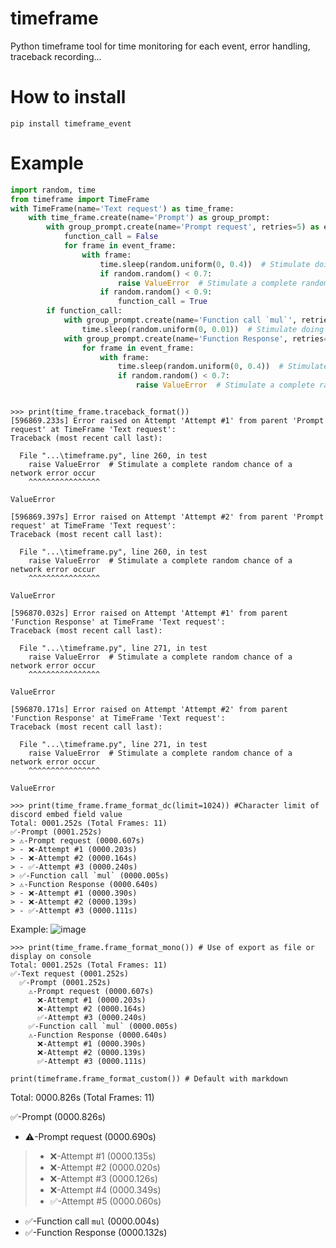 # timeframe
Python timeframe tool for time monitoring for each event, error handling, traceback recording...

# How to install
```shell
pip install timeframe_event
```

# Example
```python
import random, time
from timeframe import TimeFrame
with TimeFrame(name='Text request') as time_frame:
    with time_frame.create(name='Prompt') as group_prompt:
        with group_prompt.create(name='Prompt request', retries=5) as event_frame:
            function_call = False
            for frame in event_frame:
                with frame:
                    time.sleep(random.uniform(0, 0.4))  # Stimulate doing network operation
                    if random.random() < 0.7:
                        raise ValueError  # Stimulate a complete random chance of a network error occur
                    if random.random() < 0.9:
                        function_call = True
        if function_call:
            with group_prompt.create(name='Function call `mul`', retries=0):
                time.sleep(random.uniform(0, 0.01))  # Stimulate doing network operation
            with group_prompt.create(name='Function Response', retries=5) as event_frame:
                for frame in event_frame:
                    with frame:
                        time.sleep(random.uniform(0, 0.4))  # Stimulate doing network operation
                        if random.random() < 0.7:
                            raise ValueError  # Stimulate a complete random chance of a network error occur



```

```
>>> print(time_frame.traceback_format())
[596869.233s] Error raised on Attempt 'Attempt #1' from parent 'Prompt request' at TimeFrame 'Text request':
Traceback (most recent call last):

  File "...\timeframe.py", line 260, in test
    raise ValueError  # Stimulate a complete random chance of a network error occur
    ^^^^^^^^^^^^^^^^

ValueError

[596869.397s] Error raised on Attempt 'Attempt #2' from parent 'Prompt request' at TimeFrame 'Text request':
Traceback (most recent call last):

  File "...\timeframe.py", line 260, in test
    raise ValueError  # Stimulate a complete random chance of a network error occur
    ^^^^^^^^^^^^^^^^

ValueError

[596870.032s] Error raised on Attempt 'Attempt #1' from parent 'Function Response' at TimeFrame 'Text request':
Traceback (most recent call last):

  File "...\timeframe.py", line 271, in test
    raise ValueError  # Stimulate a complete random chance of a network error occur
    ^^^^^^^^^^^^^^^^

ValueError

[596870.171s] Error raised on Attempt 'Attempt #2' from parent 'Function Response' at TimeFrame 'Text request':
Traceback (most recent call last):

  File "...\timeframe.py", line 271, in test
    raise ValueError  # Stimulate a complete random chance of a network error occur
    ^^^^^^^^^^^^^^^^

ValueError
```

```
>>> print(time_frame.frame_format_dc(limit=1024)) #Character limit of discord embed field value
Total: 0001.252s (Total Frames: 11)
✅-Prompt (0001.252s)
> ⚠️-Prompt request (0000.607s)
> - ❌-Attempt #1 (0000.203s)
> - ❌-Attempt #2 (0000.164s)
> - ✅-Attempt #3 (0000.240s)
> ✅-Function call `mul` (0000.005s)
> ⚠️-Function Response (0000.640s)
> - ❌-Attempt #1 (0000.390s)
> - ❌-Attempt #2 (0000.139s)
> - ✅-Attempt #3 (0000.111s)
```
Example: 
![image](https://github.com/i-am-unknown-81514525/timeframe/assets/74453352/4b69b30a-f275-4172-bf28-2af999e5c577)

```
>>> print(time_frame.frame_format_mono()) # Use of export as file or display on console
Total: 0001.252s (Total Frames: 11)
✅-Text request (0001.252s)
  ✅-Prompt (0001.252s)
    ⚠️-Prompt request (0000.607s)
      ❌-Attempt #1 (0000.203s)
      ❌-Attempt #2 (0000.164s)
      ✅-Attempt #3 (0000.240s)
    ✅-Function call `mul` (0000.005s)
    ⚠️-Function Response (0000.640s)
      ❌-Attempt #1 (0000.390s)
      ❌-Attempt #2 (0000.139s)
      ✅-Attempt #3 (0000.111s)
```

```pycon
print(timeframe.frame_format_custom()) # Default with markdown
```
Total: 0000.826s (Total Frames: 11)

✅-Prompt (0000.826s)
-  ⚠️-Prompt request (0000.690s)
> - ❌-Attempt #1 (0000.135s)
> - ❌-Attempt #2 (0000.020s)
> - ❌-Attempt #3 (0000.126s)
> - ❌-Attempt #4 (0000.349s)
> - ✅-Attempt #5 (0000.060s)
-  ✅-Function call `mul` (0000.004s)
-  ✅-Function Response (0000.132s)
